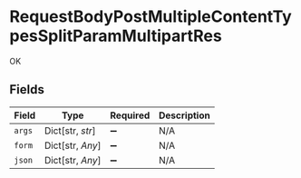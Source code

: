 # RequestBodyPostMultipleContentTypesSplitParamMultipartRes

OK


## Fields

| Field              | Type               | Required           | Description        |
| ------------------ | ------------------ | ------------------ | ------------------ |
| `args`             | Dict[str, *str*]   | :heavy_minus_sign: | N/A                |
| `form`             | Dict[str, *Any*]   | :heavy_minus_sign: | N/A                |
| `json`             | Dict[str, *Any*]   | :heavy_minus_sign: | N/A                |